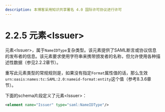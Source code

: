 ```yaml
---
description: 本博客采用知识共享署名 4.0 国际许可协议进行许可
---
```


# 2.2.5 元素\<Issuer>

元素\<Issuer>，属于`NameIDType`复杂类型。该元素提供了SAML断言或协议信息的发布者的信息。该元素要求使用字符串来携带颁发者的名称，但允许使用各种描述性数据（参见2.2.2章节）。

重写此元素类型的常规规则是，如果没有指定`Format`属性值的话，那么生效`urn:oasis:names:tc:SAML:2.0:nameid-format:entity`这个值（参考8.3.6章节）。

下面的schema片段定义了元素\<Issuer>：

```xml
<element name="Issuer" type="saml:NameIDType"/>
```
